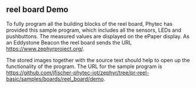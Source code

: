 
## reel board Demo

To fully program all the building blocks of the reel board, Phytec has provided this sample program, which includes all the sensors, LEDs and pushbuttons. The measured values are displayed on the ePaper display. As an Eddystone Beacon the reel board sends the URL https://www.zephyrproject.org/.

The stored images together with the source text should help to open up the functionality of the program. The URL for the sample program is https://github.com/jfischer-phytec-iot/zephyr/tree/pr-reel-basic/samples/boards/reel_board/demo.
